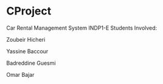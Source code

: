 # CProject
Car Rental Management System INDP1-E
Students Involved:

Zoubeir Hicheri

Yassine Baccour

Badreddine Guesmi

Omar Bajar
